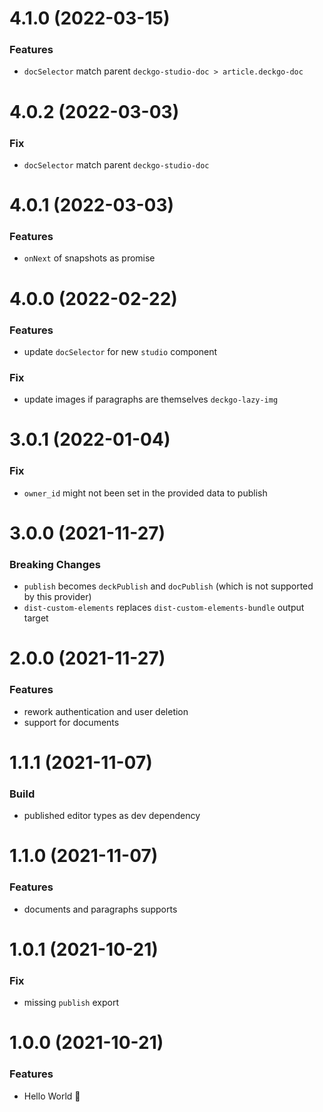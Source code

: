 # 4.1.0 (2022-03-15)

### Features

- `docSelector` match parent `deckgo-studio-doc > article.deckgo-doc`

# 4.0.2 (2022-03-03)

### Fix

- `docSelector` match parent `deckgo-studio-doc`

# 4.0.1 (2022-03-03)

### Features

- `onNext` of snapshots as promise

# 4.0.0 (2022-02-22)

### Features

- update `docSelector` for new `studio` component

### Fix

- update images if paragraphs are themselves `deckgo-lazy-img`

# 3.0.1 (2022-01-04)

### Fix

- `owner_id` might not been set in the provided data to publish

# 3.0.0 (2021-11-27)

### Breaking Changes

- `publish` becomes `deckPublish` and `docPublish` (which is not supported by this provider)
- `dist-custom-elements` replaces `dist-custom-elements-bundle` output target

# 2.0.0 (2021-11-27)

### Features

- rework authentication and user deletion
- support for documents

# 1.1.1 (2021-11-07)

### Build

- published editor types as dev dependency

# 1.1.0 (2021-11-07)

### Features

- documents and paragraphs supports

# 1.0.1 (2021-10-21)

### Fix

- missing `publish` export

# 1.0.0 (2021-10-21)

### Features

- Hello World 👋
